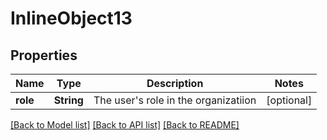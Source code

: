 # InlineObject13

## Properties
Name | Type | Description | Notes
------------ | ------------- | ------------- | -------------
**role** | **String** | The user&#39;s role in the organizatiion | [optional] 

[[Back to Model list]](../README.md#documentation-for-models) [[Back to API list]](../README.md#documentation-for-api-endpoints) [[Back to README]](../README.md)


